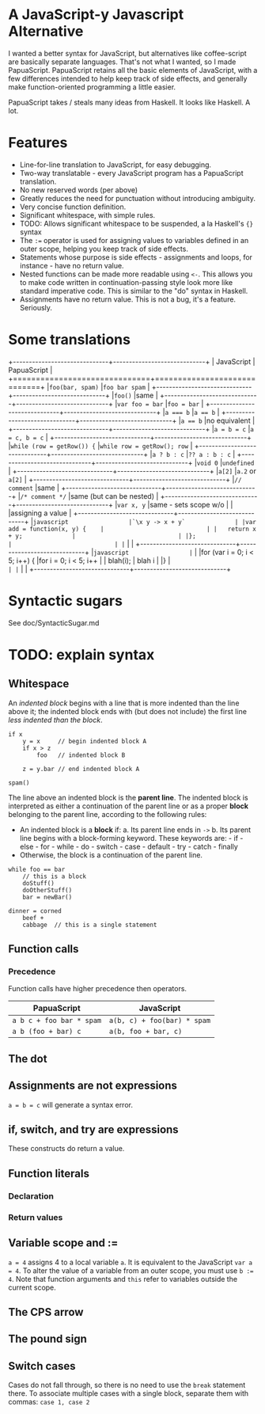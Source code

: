 # A JavaScript-y Javascript Alternative

I wanted a better syntax for JavaScript, but alternatives like
coffee-script are basically separate languages. That's not what
I wanted, so I made PapuaScript. PapuaScript retains all the
basic elements of JavaScript, with a few differences intended to
help keep track of side effects, and generally make
function-oriented programming a little easier.

PapuaScript takes / steals many ideas from Haskell. It looks like
Haskell. A lot.

# Features

* Line-for-line translation to JavaScript, for easy debugging.
* Two-way translatable - every JavaScript program has
  a PapuaScript translation.
* No new reserved words (per above)
* Greatly reduces the need for punctuation without introducing
  ambiguity.
* Very concise function definition.
* Significant whitespace, with simple rules.
* TODO: Allows significant whitespace to be suspended, a la
  Haskell's `{}` syntax
* The `:=` operator is used for assigning values to variables
  defined in an outer scope, helping you keep track of side
  effects.
* Statements whose purpose is side effects - assignments and
  loops, for instance - have no return value.
* Nested functions can be made more readable using `<-`. This
  allows you to make code written in continuation-passing style
  look more like standard imperative code. This is similar to the
  "do" syntax in Haskell.
* Assignments have no return value. This is not a bug, it's
  a feature. Seriously.

# Some translations

+------------------------------+-----------------------------+
| JavaScript                   | PapuaScript                 |
+==============================+=============================+
|`foo(bar, spam)`              |`foo bar spam`               |
+------------------------------+-----------------------------+
|`foo()`                       |same                         |
+------------------------------+-----------------------------+
|`var foo = bar`               |`foo = bar`                  |
+------------------------------+-----------------------------+
|`a === b`                     |`a == b`                     |
+------------------------------+-----------------------------+
|`a == b`                      |no equivalent                |
+------------------------------+-----------------------------+
|`a = b = c`                   |`a = c, b = c`               |
+------------------------------+-----------------------------+
|`while (row = getRow()) {`    |`while row = getRow(); row`  |
+------------------------------+-----------------------------+
|`a ? b : c`                   |`?? a : b : c`               |
+------------------------------+-----------------------------+
|`void 0`                      |`undefined`                  |
+------------------------------+-----------------------------+
|`a[2]`                        |`a.2` or `a[2]`              |
+------------------------------+-----------------------------+
|`// comment`                  |same                         |
+------------------------------+-----------------------------+
|`/* comment */`               |same (but can be nested)     |
+------------------------------+-----------------------------+
|`var x, y`                    |same - sets scope w/o        |
|                              |assigning a value            |
+------------------------------+-----------------------------+
|```javascript                 |`\x y -> x + y`              |
|var add = function(x, y) {    |                             |
|   return x + y;              |                             |
|};                            |                             |
|```                           |                             |
+------------------------------+-----------------------------+
|```javascript                 |```                          |
|for (var i = 0; i < 5; i++) { |for i = 0; i < 5; i++        |
|   blah(i);                   |   blah i                    |
|}                             |```                          |
|```                           |                             |
+------------------------------+-----------------------------+

# Syntactic sugars

See doc/SyntacticSugar.md

# TODO: explain syntax

## Whitespace

An _indented block_ begins with a line that is more indented than
the line above it; the indented block ends with (but does not
include) the first line _less indented than the block_.

```
if x
    y = x     // begin indented block A
    if x > z
        foo   // indented block B

    z = y.bar // end indented block A

spam()
```

The line above an indented block is the **parent line**. The
indented block is interpreted as either a continuation of the
parent line or as a proper **block** belonging to the parent
line, according to the following rules:

* An indented block is a **block** if:
    a. Its parent line ends in `->`
    b. Its parent line begins with a block-forming keyword. These
       keywords are:
        - if
        - else
        - for
        - while
        - do
        - switch
        - case
        - default
        - try
        - catch
        - finally
* Otherwise, the block is a continuation of the parent line.

```
while foo == bar
    // this is a block
    doStuff()   
    doOtherStuff()
    bar = newBar()

dinner = corned
    beef +
    cabbage  // this is a single statement
```

## Function calls
### Precedence

Function calls have higher precedence then operators.

| PapuaScript             | JavaScript                 |
|-------------------------|----------------------------|
|`a b c + foo bar * spam` |`a(b, c) + foo(bar) * spam` |
|`a b (foo + bar) c`      |`a(b, foo + bar, c)`        |

## The dot

## Assignments are not expressions

`a = b = c` will generate a syntax error.

## if, switch, and try are expressions

These constructs do return a value.

## Function literals
### Declaration
### Return values

## Variable scope and :=

`a = 4` assigns 4 to a local variable `a`. It is equivalent to
the JavaScript `var a = 4`. To alter the value of a variable from
an outer scope, you must use `b := 4`. Note that function
arguments and `this` refer to variables outside the current
scope.

## The CPS arrow

## The pound sign

## Switch cases

Cases do not fall through, so there is no need to use the `break`
statement there. To associate multiple cases with a single block,
separate them with commas: `case 1, case 2`

